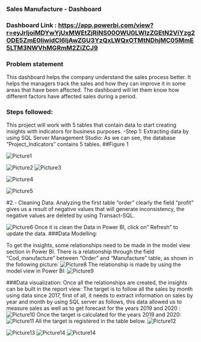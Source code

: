 
### Sales Manufacture - Dashboard
### Dashboard Link : https://app.powerbi.com/view?r=eyJrIjoiMDYwYjUxMWEtZjRiNS00OWU0LWIzZGEtN2ViYzg2ODE5ZmE0IiwidCI6IjAwZGU3YzQxLWQxOTMtNDhjMC05MmE5LTM3NWVhMGRmM2ZiZCJ9
### Problem statement
This dashboard helps the company understand the sales process better. It helps the managers track the sales and how they can improve it in some areas that have been affected. The dashboard will let them know how different factors have affected sales during a period.
### Steps followed:
This project will work with 5 tables that contain data to start creating insights with indicators for
business purposes.
-Step 1: Extracting data by using SQL Server Management Studio:
As we can see, the database “Project_Indicators” contains 5 tables. 
##Figure 1

![Picture1](https://github.com/Rubianes/project/assets/162187615/a93b3c9e-78ce-4964-bfb0-c0e050f95d6b)

![Picture2](https://github.com/Rubianes/project/assets/162187615/6b2686c3-b732-4a10-b3ac-bfdcb8082c49)
![Picture3](https://github.com/Rubianes/project/assets/162187615/8226ca33-11cd-45c1-8efd-99b1acf1d88c)

![Picture4](https://github.com/Rubianes/project/assets/162187615/23f2a2ab-5365-4e67-a37c-aec475af0ec3)

![Picture5](https://github.com/Rubianes/project/assets/162187615/724a87c9-f40b-44fc-b3d8-5bf5649df9f4)

#2.- Cleaning Data:
Analyzing the first table “order” clearly the field “profit” gives us a result of negative values that will generate inconsistency, the negative values are deleted by using Transact-SQL.

![Picture6](https://github.com/Rubianes/project/assets/162187615/5135a443-8bb2-4f84-803f-4f7267637c81)
Once it is clean the Data in Power BI, click on” Refresh” to update the data.
###Data Modelling:

To get the insights, some relationships need to be made in the model view section in Power BI.
There is a relationship through the field “Cod_manufacture” between “Order” and “Manufacture” table, as shown in the following picture:
![Picture8](https://github.com/Rubianes/project/assets/162187615/bae5d3da-bc97-4efa-8d69-fb74cb0a2454)
The relationship is made by using the model view in Power BI:
![Picture9](https://github.com/Rubianes/project/assets/162187615/41cda5a8-8a73-41b7-86f4-ed06e56f816e)

###Data visualization:
Once all the relationships are created, the insights can be built in the report view:
The target is to follow all the sales by month using data since 2017, first of all, it needs to extract information on sales by year and month by using SQL server as follows, this data allowed us to measure sales as well as to get forecast for the years 2019 and 2020 :
![Picture10](https://github.com/Rubianes/project/assets/162187615/d0f1d0cb-2910-4ce4-b235-9a2b4bff2e5e)
Once the target is calculated for the years 2019 and 2020:
![Picture11](https://github.com/Rubianes/project/assets/162187615/3ed24a74-e8fb-4ffe-a282-b4eff8ffbc9d)
All the target is registered in the table below.
![Picture12](https://github.com/Rubianes/project/assets/162187615/e3bce90d-e3d4-42d2-9af7-3a750f5982d8)

![Picture13](https://github.com/Rubianes/project/assets/162187615/04eb7c3c-ef69-41eb-bd8f-6e67cdded2a8)
![Picture14](https://github.com/Rubianes/project/assets/162187615/21db4838-4198-4b0c-bbb5-f58fa392da62)
![Picture14](https://github.com/Rubianes/project/assets/162187615/21db4838-4198-4b0c-bbb5-f58fa392da62)
